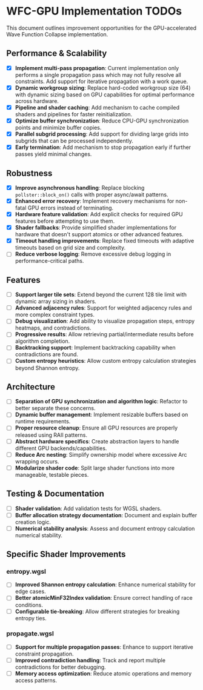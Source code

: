 # WFC-GPU Implementation TODOs

This document outlines improvement opportunities for the GPU-accelerated Wave Function Collapse implementation.

## Performance & Scalability

- [x] **Implement multi-pass propagation**: Current implementation only performs a single propagation pass which may not fully resolve all constraints. Add support for iterative propagation with a work queue.
- [x] **Dynamic workgroup sizing**: Replace hard-coded workgroup size (64) with dynamic sizing based on GPU capabilities for optimal performance across hardware.
- [x] **Pipeline and shader caching**: Add mechanism to cache compiled shaders and pipelines for faster reinitialization.
- [x] **Optimize buffer synchronization**: Reduce CPU-GPU synchronization points and minimize buffer copies.
- [x] **Parallel subgrid processing**: Add support for dividing large grids into subgrids that can be processed independently.
- [x] **Early termination**: Add mechanism to stop propagation early if further passes yield minimal changes.

## Robustness

- [x] **Improve asynchronous handling**: Replace blocking `pollster::block_on()` calls with proper async/await patterns.
- [x] **Enhanced error recovery**: Implement recovery mechanisms for non-fatal GPU errors instead of terminating.
- [x] **Hardware feature validation**: Add explicit checks for required GPU features before attempting to use them.
- [x] **Shader fallbacks**: Provide simplified shader implementations for hardware that doesn't support atomics or other advanced features.
- [x] **Timeout handling improvements**: Replace fixed timeouts with adaptive timeouts based on grid size and complexity.
- [ ] **Reduce verbose logging**: Remove excessive debug logging in performance-critical paths.

## Features

- [ ] **Support larger tile sets**: Extend beyond the current 128 tile limit with dynamic array sizing in shaders.
- [ ] **Advanced adjacency rules**: Support for weighted adjacency rules and more complex constraint types.
- [ ] **Debug visualization**: Add ability to visualize propagation steps, entropy heatmaps, and contradictions.
- [ ] **Progressive results**: Allow retrieving partial/intermediate results before algorithm completion.
- [ ] **Backtracking support**: Implement backtracking capability when contradictions are found.
- [ ] **Custom entropy heuristics**: Allow custom entropy calculation strategies beyond Shannon entropy.

## Architecture

- [ ] **Separation of GPU synchronization and algorithm logic**: Refactor to better separate these concerns.
- [ ] **Dynamic buffer management**: Implement resizable buffers based on runtime requirements.
- [ ] **Proper resource cleanup**: Ensure all GPU resources are properly released using RAII patterns.
- [ ] **Abstract hardware specifics**: Create abstraction layers to handle different GPU backends/capabilities.
- [ ] **Reduce Arc nesting**: Simplify ownership model where excessive Arc wrapping occurs.
- [ ] **Modularize shader code**: Split large shader functions into more manageable, testable pieces.

## Testing & Documentation

- [ ] **Shader validation**: Add validation tests for WGSL shaders.
- [ ] **Buffer allocation strategy documentation**: Document and explain buffer creation logic.
- [ ] **Numerical stability analysis**: Assess and document entropy calculation numerical stability.

## Specific Shader Improvements

### entropy.wgsl

- [ ] **Improved Shannon entropy calculation**: Enhance numerical stability for edge cases.
- [ ] **Better atomicMinF32Index validation**: Ensure correct handling of race conditions.
- [ ] **Configurable tie-breaking**: Allow different strategies for breaking entropy ties.

### propagate.wgsl

- [ ] **Support for multiple propagation passes**: Enhance to support iterative constraint propagation.
- [ ] **Improved contradiction handling**: Track and report multiple contradictions for better debugging.
- [ ] **Memory access optimization**: Reduce atomic operations and memory access patterns.
